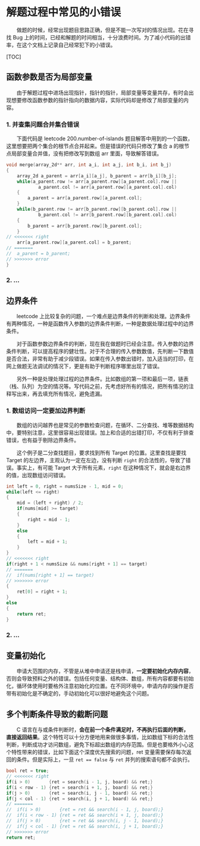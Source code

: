 # 解题过程中常见的小错误  

　　做题的时候，经常出现题目思路正确，但是不能一次写对的情况出现。花在寻找 Bug 上的时间，已经和解题的时间相当，十分浪费时间。为了减小代码的出错率，在这个文档上记录自己经常犯下的小错误。  

[TOC]  

## 函数参数是否为局部变量  

　　由于解题过程中进场出现指针，指针的指针，局部变量等变量共存，有时会出现想要修改函数参数的指针指向的数据内容，实际代码却是修改了局部变量的内容。  

### 1. 并查集问题合并集合错误  

　　下面代码是 leetcode 200.number-of-islands 题目解答中用到的一个函数，这里想要把两个集合的根节点合并起来。但是错误的代码只修改了集合 a 的根节点局部变量合并值，没有把修改写到数组 arr 里面，导致解答错误。  

```c
void merge(array_2d** arr, int a_i, int a_j, int b_i, int b_j)
{
    array_2d a_parent = arr[a_i][a_j], b_parent = arr[b_i][b_j];
    while(a_parent.row != arr[a_parent.row][a_parent.col].row || 
            a_parent.col != arr[a_parent.row][a_parent.col].col)
    {
        a_parent = arr[a_parent.row][a_parent.col];
    }
    while(b_parent.row != arr[b_parent.row][b_parent.col].row || 
            b_parent.col != arr[b_parent.row][b_parent.col].col)
    {
        b_parent = arr[b_parent.row][b_parent.col];
    }
// <<<<<<< right
    arr[a_parent.row][a_parent.col] = b_parent;
// =======
//  a_parent = b_parent;
// >>>>>>> error
}
```

### 2. ...  

## 边界条件  

　　leetcode 上比较复杂的问题，一个难点是边界条件的判断和处理。边界条件有两种情况，一种是函数传入参数的边界条件判断，一种是数据处理过程中的边界条件。  

　　对于函数参数边界条件的判断，现在我在做题时已经会注意。传入参数的边界条件判断，可以提高程序的健壮性。对于不合理的传入参数数值，先判断一下数值是否合法，非常有助于减少段错误。如果在传入参数出错时，加入适当的打印，在网上做题无法调试的情况下，更是有助于判断程序哪里出现了错误。  

　　另外一种是处理处理过程的边界条件。比如数组的第一项和最后一项，链表（栈、队列）为空的情况等。写代码之前，先考虑好所有的情况，把所有情况的注释写出来，再去填充所有情况，避免遗漏。  

### 1. 数组访问一定要加边界判断  

　　数组的访问越界也是常见的参数检查问题，在循环、二分查找、堆等数据结构中，要特别注意，这里很容易出现错误。加上和合适的出错打印，不仅有利于排查错误，也有益于剔除边界条件。  

　　这个例子是二分查找题目，要求找到所有 Target 的位置。这里查找是要找 Target 的左边界，主观认为一定在左边，没有判断 `right`  的合法性的，导致了错误。事实上，有可能 Target 大于所有元素，`right` 在这种情况下，就会是右边界的值，出现数组访问错误。

```c
int left = 0, right = numsSize - 1, mid = 0;
while(left <= right)
{
    mid = (left + right) / 2;
    if(nums[mid] >= target)
    {
        right = mid - 1;
    }
    else
    {
        left = mid + 1;
    }
}
// <<<<<<< right
if(right + 1 < numsSize && nums[right + 1] == target)
// =======
//  if(nums[right + 1] == target)
// >>>>>>> error
{
    ret[0] = right + 1;
}
else
{
    return ret;
}
```

### 2. ...  

## 变量初始化  

　　申请大范围的内存，不管是从堆中申请还是栈申请，**一定要初始化内存内容**，否则会导致预料之外的错误。包括任何变量、结构体、数组，所有内容都要有初始化，循环体使用时要格外注意初始化的位置。在不同环境中，申请内存的操作是否带有初始化是不确定的，手动初始化可以很好地避免这个问题。

## 多个判断条件导致的截断问题  

　　C 语言在与或条件判断时，**会在前一个条件满足时，不再执行后面的判断，直接返回结果**。这个特性可以十分方便地用来做很多事情，比如数组下标的合法性判断，判断成功才访问数组，避免下标超出数组的内存范围。但是也要格外小心这个特性带来的错误，比如下面这个深度优先搜索的问题，ret 变量需要保存每次返回的条件。但是实际上，一旦 `ret == false` 与 `ret` 并列的搜索语句都不会执行。

```c
bool ret = true;
// <<<<<<< right
if(i > 0)       {ret = search(i - 1, j, board) && ret;}
if(i < row - 1) {ret = search(i + 1, j, board) && ret;}
if(j > 0)       {ret = search(i, j - 1, board) && ret;}
if(j < col - 1) {ret = search(i, j + 1, board) && ret;}
// =======
//  if(i > 0)       {ret = ret && search(i - 1, j, board);}
//  if(i < row - 1) {ret = ret && search(i + 1, j, board);}
//  if(j > 0)       {ret = ret && search(i, j - 1, board);}
//  if(j < col - 1) {ret = ret && search(i, j + 1, board);}
// >>>>>>> error
return ret;
```





